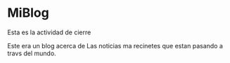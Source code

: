 # MiBlog
Esta es la actividad de cierre

Este era un blog acerca de Las noticias ma recinetes que 
estan pasando a travs del mundo.
